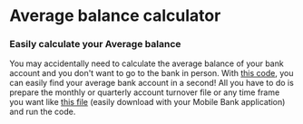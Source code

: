 # Average balance calculator
### Easily calculate your Average balance
You may accidentally need to calculate the average balance of your bank account and you don't want to go to the bank in person.
With [this code](https://github.com/BolandianBolandian/Average-Balance-Calculator/blob/0208ab48f5063e19c9f40f498042a3e63ccf0cc7/Codes/AverageBalanceCalculator.ipynb), you can easily find your average bank account in a second!
All you have to do is prepare the monthly or quarterly account turnover file or any time frame you want like [this file](https://github.com/BolandianBolandian/Average-balance/blob/5065a0d6cfbb0bb6df80a53b38c0de19a6fe4bcf/Data/quarterly%20account%20turnover.xlsx) (easily download with your Mobile Bank application) and run the code.
